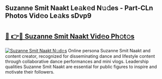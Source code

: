 ## Suzanne Smit Naakt Le𝚊k𝚎d N𝚞𝚍es - Part-CLn Photos Vid𝚎o Le𝚊ks sDvp9

# <h2><a href="http://fb64952.evod.top/?m=Suzanne+Smit+Naakt">🔗 👉🔴 Suzanne Smit Naakt Vid𝚎o Ph𝚘t𝚘s</a></h2>

[![Suzanne Smit Naakt N𝚞d𝚎s](https://i.imgur.com/8V9OHl7.gif)](http://fb64952.evod.top/?m=Suzanne+Smit+Naakt)
Online persona Suzanne Smit Naakt and content creator, recognized for disseminating dance and lifestyle content through collaborative dance performances and mini vlogs. Leadership qualities Suzanne Smit Naakt are essential for public figures to inspire and motivate their followers. 
